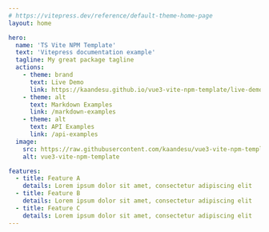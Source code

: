 ```yaml
---
# https://vitepress.dev/reference/default-theme-home-page
layout: home

hero:
  name: 'TS Vite NPM Template'
  text: 'Vitepress documentation example'
  tagline: My great package tagline
  actions:
    - theme: brand
      text: Live Demo
      link: https://kaandesu.github.io/vue3-vite-npm-template/live-demo/index.html
    - theme: alt
      text: Markdown Examples
      link: /markdown-examples
    - theme: alt
      text: API Examples
      link: /api-examples
  image:
    src: https://raw.githubusercontent.com/kaandesu/vue3-vite-npm-template/main/public/logo.webp
    alt: vue3-vite-npm-template

features:
  - title: Feature A
    details: Lorem ipsum dolor sit amet, consectetur adipiscing elit
  - title: Feature B
    details: Lorem ipsum dolor sit amet, consectetur adipiscing elit
  - title: Feature C
    details: Lorem ipsum dolor sit amet, consectetur adipiscing elit
---
```

